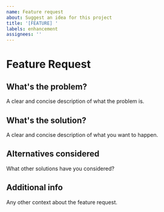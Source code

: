 ```yaml
---
name: Feature request
about: Suggest an idea for this project
title: '[FEATURE] '
labels: enhancement
assignees: ''
---
```


# Feature Request

## What's the problem?

A clear and concise description of what the problem is.

## What's the solution?

A clear and concise description of what you want to happen.

## Alternatives considered

What other solutions have you considered?

## Additional info

Any other context about the feature request.
